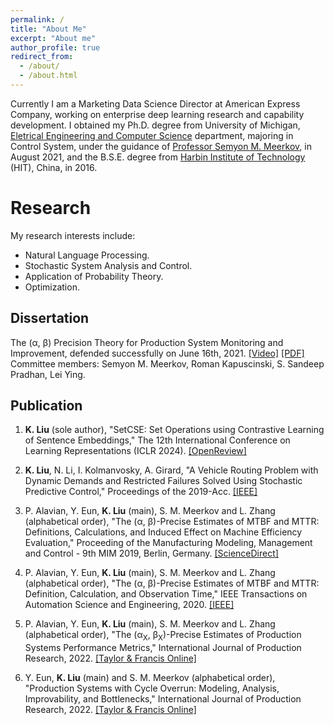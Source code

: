 ```yaml
---
permalink: /
title: "About Me"
excerpt: "About me"
author_profile: true
redirect_from: 
  - /about/
  - /about.html
---
```


Currently I am a Marketing Data Science Director at American Express Company, working on enterprise deep learning research and capability development. I obtained my Ph.D. degree from University of Michigan, [Eletrical Engineering and Computer Science](https://eecs.engin.umich.edu/) department, majoring in Control System, under the guidance of [Professor Semyon M. Meerkov](https://eecs.engin.umich.edu/people/meerkov-semyon-m/), in August 2021, and the B.S.E. degree from [Harbin Institute of Technology](http://en.hit.edu.cn/) (HIT), China, in 2016.

Research
======
My research interests include:
* Natural Language Processing.
* Stochastic System Analysis and Control.
* Application of Probability Theory.
* Optimization.

Dissertation
------
The (&alpha;, &beta;) Precision Theory for Production System Monitoring and Improvement, defended successfully on June 16th, 2021. [[Video]](https://youtu.be/bXkVGuTwRiY?si=57wng7QdGf_C-qea) [[PDF]](https://deepblue.lib.umich.edu/bitstream/handle/2027.42/169726/kangliu_1.pdf?sequence=1) Committee members: Semyon M. Meerkov, Roman Kapuscinski, S. Sandeep Pradhan, Lei Ying.

Publication
------
1. **K. Liu** (sole author), "SetCSE: Set Operations using Contrastive Learning of Sentence Embeddings," The 12th International Conference on Learning Representations (ICLR 2024). [[OpenReview]](https://openreview.net/pdf?id=zEHGSN8Hy8)

1. **K. Liu**, N. Li, I. Kolmanvosky, A. Girard, "A Vehicle Routing Problem with Dynamic Demands and Restricted Failures Solved Using Stochastic Predictive Control," Proceedings of the 2019-Acc. [[IEEE]](https://ieeexplore.ieee.org/abstract/document/8814997)

1. P. Alavian, Y. Eun, **K. Liu** (main), S. M. Meerkov and L. Zhang (alphabetical order), "The (&alpha;, &beta;)-Precise Estimates of MTBF and MTTR: Definitions, Calculations, and Induced Effect on Machine Efficiency Evaluation," Proceeding of the Manufacturing Modeling, Management and Control - 9th MIM 2019, Berlin, Germany. [[ScienceDirect]](https://www.sciencedirect.com/science/article/pii/S2405896319313047)

1. P. Alavian, Y. Eun, **K. Liu** (main), S. M. Meerkov and L. Zhang (alphabetical order), "The (&alpha;, &beta;)-Precise Estimates of MTBF and MTTR: Definition, Calculation, and Observation Time," IEEE Transactions on Automation Science and Engineering, 2020. [[IEEE]](https://ieeexplore.ieee.org/abstract/document/9180078)

1. P. Alavian, Y. Eun, **K. Liu** (main), S. M. Meerkov and L. Zhang (alphabetical order), "The (&alpha;<sub>X</sub>, &beta;<sub>X</sub>)-Precise Estimates of Production Systems Performance Metrics," International Journal of Production Research, 2022. [[Taylor & Francis Online]](https://www.tandfonline.com/doi/abs/10.1080/00207543.2021.1886367)

1. Y. Eun, **K. Liu** (main) and S. M. Meerkov (alphabetical order), "Production Systems with Cycle Overrun: Modeling, Analysis, Improvability, and Bottlenecks," International Journal of Production Research, 2022. [[Taylor & Francis Online]](https://www.tandfonline.com/doi/abs/10.1080/00207543.2021.1968528)